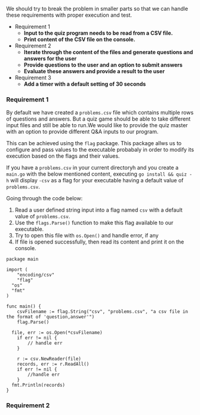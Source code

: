 
We should try to break the problem in smaller parts so that we can handle these requirements with proper execution and test.

* Requirement 1
  * __Input to the quiz program needs to be read from a CSV file.__
  * __Print content of the CSV file on the console.__
* Requirement 2
  * __Iterate through the content of the files and generate questions and answers for the user__
  * __Provide questions to the user and an option to submit answers__
  * __Evaluate these answers and provide a result to the user__
* Requirement 3
  * __Add a timer with a default setting of 30 seconds__


### Requirement 1

By default we have created a `problems.csv` file which contains multiple rows of questions and answers. But a quiz game should be able to take different input files and still be able to run.We would like to provide the quiz master with an option to provide different Q&A inputs to our program. 

This can be achieved using the `flag` package. This package allws us to configure and pass values to the executable probabaly in order to modify its execution based on the flags and their values.

If you have a `problems.csv` in your current directoryh and you create a `main.go` with the below mentioned content, executing `go install && quiz -h` will display `-csv` as a flag for your executable having a default value of `problems.csv`.

Going through the code below: 
1. Read a user defined string input into a flag named `csv` with a default value of `problems.csv`. 
1. Use the `flags.Parse()` function to make this flag available to our executable.
1. Try to open this file with `os.Open()` and handle error, if any
1. If file is opened successfully, then read its content and print it on the console.

```
package main

import (
	"encoding/csv"
	"flag"
  "os"
  "fmt"
)

func main() {
	csvFilename := flag.String("csv", "problems.csv", "a csv file in the format of 'question,answer'")
	flag.Parse()
  
  file, err := os.Open(*csvFilename)
	if err != nil {
		// handle err
	}

	r := csv.NewReader(file)
	records, err := r.ReadAll()
	if err != nil {
		//handle err
	}
  fmt.Println(records)
}
```

### Requirement 2